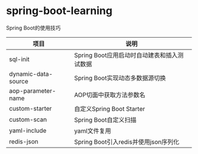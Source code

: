 # spring-boot-learning

Spring Boot的使用技巧

| 项目                  | 说明                           |
|---------------------|------------------------------|
| sql-init            | Spring Boot应用启动时自动建表和插入测试数据  |
| dynamic-data-source | Spring Boot实现动态多数据源切换        |
| aop-parameter-name  | AOP切面中获取方法参数名                |
| custom-starter      | 自定义Spring Boot Starter       |
| custom-scan         | Spring Boot自定义扫描             |
| yaml-include        | yaml文件复用                     |
| redis-json          | Spring Boot引入redis并使用json序列化 |